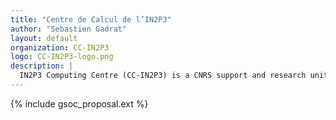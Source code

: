 ```yaml
---
title: "Centre de Calcul de l’IN2P3"
author: "Sebastien Gadrat"
layout: default
organization: CC-IN2P3
logo: CC-IN2P3-logo.png
description: |
  IN2P3 Computing Centre (CC-IN2P3) is a CNRS support and research unit associated to IN2P3, the coordinating body for nuclear, particle, and astroparticle physics research. As a national research infrastructure, the CC-IN2P3 designs and manages a large range of computer-related services, especially a mass storage system and mass data resources.
---
```


{% include gsoc_proposal.ext %}
